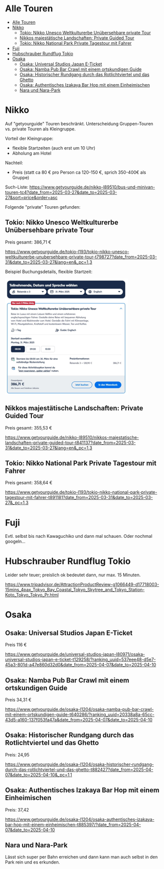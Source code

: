 # Alle Touren

- [Alle Touren](#alle-touren)
- [Nikko](#nikko)
  - [Tokio: Nikko Unesco Weltkulturerbe Unübersehbare private Tour](#tokio-nikko-unesco-weltkulturerbe-unübersehbare-private-tour)
  - [Nikkos majestätische Landschaften: Private Guided Tour](#nikkos-majestätische-landschaften-private-guided-tour)
  - [Tokio: Nikko National Park Private Tagestour mit Fahrer](#tokio-nikko-national-park-private-tagestour-mit-fahrer)
- [Fuji](#fuji)
- [Hubschrauber Rundflug Tokio](#hubschrauber-rundflug-tokio)
- [Osaka](#osaka)
  - [Osaka: Universal Studios Japan E-Ticket](#osaka-universal-studios-japan-e-ticket)
  - [Osaka: Namba Pub Bar Crawl mit einem ortskundigen Guide](#osaka-namba-pub-bar-crawl-mit-einem-ortskundigen-guide)
  - [Osaka: Historischer Rundgang durch das Rotlichtviertel und das Ghetto](#osaka-historischer-rundgang-durch-das-rotlichtviertel-und-das-ghetto)
  - [Osaka: Authentisches Izakaya Bar Hop mit einem Einheimischen](#osaka-authentisches-izakaya-bar-hop-mit-einem-einheimischen)
  - [Nara und Nara-Park](#nara-und-nara-park)



# Nikko

Auf "getyourguide" Touren beschränkt.
Unterscheidung Gruppen-Touren vs. private Touren als Kleingruppe.

Vorteil der Kleingruppe: 
- flexible Startzeiten (auch erst um 10 Uhr)
- Abholung am Hotel

Nachteil:
- Preis (statt ca 80 € pro Person ca 120-150 €, sprich 350-400€ als Gruppe)


Such-Liste: 
https://www.getyourguide.de/nikko-l89510/bus-und-minivan-touren-tc4?date_from=2025-03-27&date_to=2025-03-27&sort=price&order=asc

Folgende "private" Touren gefunden:

## Tokio: Nikko Unesco Weltkulturerbe Unübersehbare private Tour

Preis gesamt: 386,71 €

https://www.getyourguide.de/tokio-l193/tokio-nikko-unesco-weltkulturerbe-unubersehbare-private-tour-t798727?date_from=2025-03-31&date_to=2025-03-27&lang=en&_pc=1,3



Beispiel Buchungsdetails, flexible Startzeit:

<img src="./touren_img/nikko_tour_1.JPG" alt="Beispiel Buchungsdetails" title="Beispiel Buchungsdetails" width="400"/>

## Nikkos majestätische Landschaften: Private Guided Tour

Preis gesamt: 355,53 €

https://www.getyourguide.de/nikko-l89510/nikkos-majestatische-landschaften-private-guided-tour-t841137?date_from=2025-03-31&date_to=2025-03-27&lang=en&_pc=1,3


## Tokio: Nikko National Park Private Tagestour mit Fahrer

Preis gesamt: 358,64 €

https://www.getyourguide.de/tokio-l193/tokio-nikko-national-park-private-tagestour-mit-fahrer-t891181?date_from=2025-03-31&date_to=2025-03-27&_pc=1,3


# Fuji

Evtl. selbst bis nach Kawaguchiko und dann mal schauen. 
Oder nochmal googeln...


# Hubschrauber Rundflug Tokio

Leider sehr teuer; preislich ok bedeutet dann, nur max. 15 Minuten.

https://www.tripadvisor.de/AttractionProductReview-g1066449-d17718003-15mins_4pax_Tokyo_Bay_Coastal_Tokyo_Skytree_and_Tokyo_Station-Koto_Tokyo_Tokyo_Pr.html


# Osaka

## Osaka: Universal Studios Japan E-Ticket

Preis 116 €

https://www.getyourguide.de/universal-studios-japan-l80971/osaka-universal-studios-japan-e-ticket-t129258/?ranking_uuid=537eee48-d5e7-45a3-801d-a47e860d32d0&date_from=2025-04-07&date_to=2025-04-10

## Osaka: Namba Pub Bar Crawl mit einem ortskundigen Guide

Preis 34,31 €

https://www.getyourguide.de/osaka-l1204/osaka-namba-pub-bar-crawl-mit-einem-ortskundigen-guide-t640286/?ranking_uuid=20338a8a-65cc-43d5-a160-137f053fa47a&date_from=2025-04-07&date_to=2025-04-10

## Osaka: Historischer Rundgang durch das Rotlichtviertel und das Ghetto

Preis: 24,95

https://www.getyourguide.de/osaka-l1204/osaka-historischer-rundgang-durch-das-rotlichtviertel-und-das-ghetto-t882427?date_from=2025-04-07&date_to=2025-04-10&_pc=1,1

## Osaka: Authentisches Izakaya Bar Hop mit einem Einheimischen

Preis: 37,42

https://www.getyourguide.de/osaka-l1204/osaka-authentisches-izakaya-bar-hop-mit-einem-einheimischen-t885397/?date_from=2025-04-07&date_to=2025-04-10

## Nara und Nara-Park

Lässt sich super per Bahn erreichen und dann kann man auch selbst in den Park rein und es erkunden.